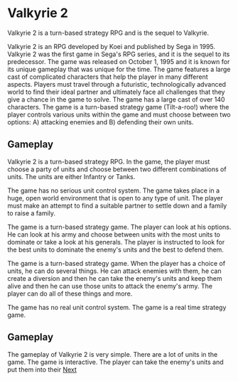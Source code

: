 # Valkyrie 2

Valkyrie 2 is a turn-based strategy RPG and is the sequel to Valkyrie.

Valkyrie 2 is an RPG developed by Koei and published by Sega in 1995. Valkyrie 2 was the first game in Sega's RPG series, and it is the sequel to its predecessor. The game was released on October 1, 1995 and it is known for its unique gameplay that was unique for the time. The game features a large cast of complicated characters that help the player in many different aspects. Players must travel through a futuristic, technologically advanced world to find their ideal partner and ultimately face all challenges that they give a chance in the game to solve. The game has a large cast of over 140 characters. The game is a turn-based strategy game (Tilt-a-roo!) where the player controls various units within the game and must choose between two options: A) attacking enemies and B) defending their own units.

## Gameplay

Valkyrie 2 is a turn-based strategy RPG. In the game, the player must choose a party of units and choose between two different combinations of units. The units are either Infantry or Tanks.

The game has no serious unit control system. The game takes place in a huge, open world environment that is open to any type of unit. The player must make an attempt to find a suitable partner to settle down and a family to raise a family.

The game is a turn-based strategy game. The player can look at his options. He can look at his army and choose between units with the most units to dominate or take a look at his generals. The player is instructed to look for the best units to dominate the enemy's units and the best to defend them.

The game is a turn-based strategy game. When the player has a choice of units, he can do several things. He can attack enemies with them, he can create a diversion and then he can take the enemy's units and keep them alive and then he can use those units to attack the enemy's army. The player can do all of these things and more.

The game has no real unit control system. The game is a real time strategy game.

## Gameplay

The gameplay of Valkyrie 2 is very simple. There are a lot of units in the game. The game is interactive. The player can take the enemy's units and put them into their
[Next](37.md)